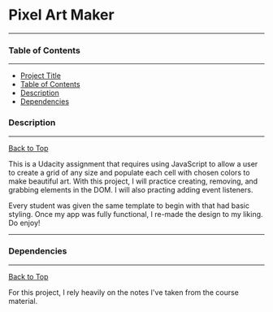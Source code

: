 # Pixel Art Maker

***

### Table of Contents

***

- [Project Title](#pixel-art-maker)
- [Table of Contents](#table-of-contents)
- [Description](#description)
- [Dependencies](#dependencies)

### Description

***

[Back to Top](#pixel-art-maker)

This is a Udacity assignment that requires using JavaScript to allow a user to create a grid of any size
and populate each cell with chosen colors to make beautiful art. With this  project, I will practice
creating, removing, and grabbing elements in the DOM. I will also practing adding event listeners.  

Every student was given the same template to begin with that had basic styling. Once my app was fully 
functional, I re-made the design to my liking. Do enjoy!

***

### Dependencies

***

[Back to Top](#pixel-art-maker)

For this project, I rely heavily on the notes I've taken from the course material.
